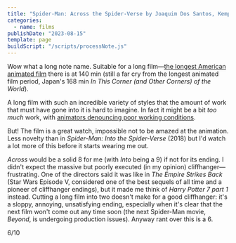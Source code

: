 ```yaml
---
title: "Spider-Man: Across the Spider-Verse by Joaquim Dos Santos, Kemp Powers and Justin K. Thompson"
categories:
  - name: films
publishDate: "2023-08-15"
template: page
buildScript: "/scripts/processNote.js"
---
```


Wow what a long note name. Suitable for a long film—[the longest American animated film](https://en.wikipedia.org/wiki/List_of_longest_animated_films) there is at 140 min (still a far cry from the longest animated film period, Japan's 168 min _In This Corner (and Other Corners) of the World_).

A long film with such an incredible variety of styles that the amount of work that must have gone into it is hard to imagine. In fact it might be a bit _too much_ work, with [animators denouncing poor working conditions](https://www.vulture.com/2023/06/spider-verse-animation-four-artists-on-making-the-sequel.html).

But! The film is a great watch, impossible not to be amazed at the animation. Less novelty than in _Spider-Man: Into the Spider-Verse_ (2018) but I'd watch a lot more of this before it starts wearing me out.

_Across_ would be a solid 8 for me (with _Into_ being a 9) if not for its ending. I didn't expect the massive but poorly executed (in my opinion) cliffhanger—frustrating. One of the directors said it was like in _The Empire Strikes Back_ (Star Wars Episode V, considered one of the best sequels of all time and a pioneer of cliffhanger endings), but it made me think of _Harry Potter 7 part 1_ instead. Cutting a long film into two doesn't make for a good cliffhanger: it's a sloppy, annoying, unsatisfying ending, especially when it's clear that the next film won't come out any time soon (the next Spider-Man movie, _Beyond_, is undergoing production issues). Anyway rant over this is a 6.

6/10
